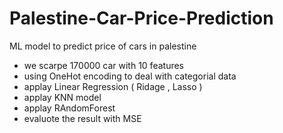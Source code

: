 # Palestine-Car-Price-Prediction
ML model to predict price of cars in palestine

*  we scarpe 170000 car with 10 features
*  using OneHot encoding to deal with categorial data 
*  applay Linear Regression ( Ridage , Lasso )
*  applay KNN model
*  applay RAndomForest
*  evaluote the result with MSE

